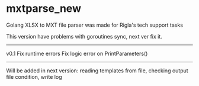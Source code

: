 # mxtparse_new
Golang XLSX to MXT file parser was made for Rigla's tech support tasks


This version have problems with goroutines sync, next ver fix it. 

*****************************************************************
v0.1
    Fix runtime errors
    Fix logic error on PrintParameters()

*****************************************************************

Will be added in next version: reading templates from file, checking output
file condition, write log